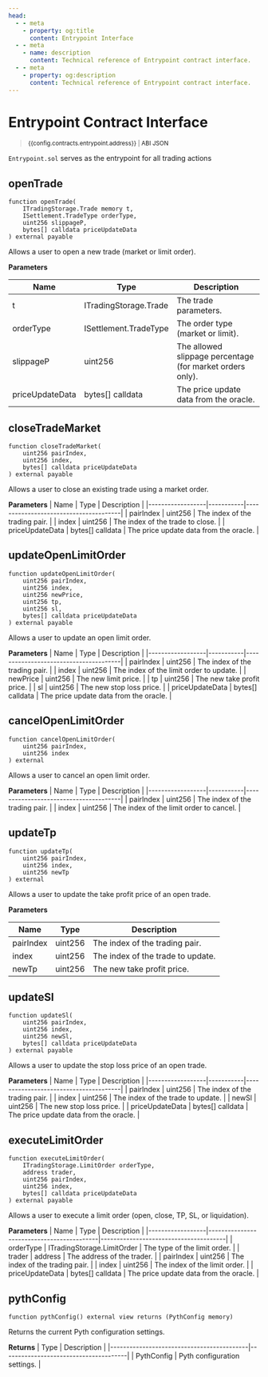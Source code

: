 ```yaml
---
head:
  - - meta
    - property: og:title
      content: Entrypoint Interface
  - - meta
    - name: description
      content: Technical reference of Entrypoint contract interface.
  - - meta
    - property: og:description
      content: Technical reference of Entrypoint contract interface.
---
```


<script setup>
  import config from '@berachain/config/constants.json';
</script>

# Entrypoint Contract Interface

> <small><a target="_blank" :href="config.testnet.dapps.beratrail.url + 'address/' + config.contracts.entrypoint.address">{{config.contracts.entrypoint.address}}</a><span v-if="config.contracts.entrypoint.abi">&nbsp;|&nbsp;<a target="_blank" :href="config.contracts.entrypoint.abi">ABI JSON</a></span></small>

`Entrypoint.sol` serves as the entrypoint for all trading actions

## openTrade

```solidity
function openTrade(
    ITradingStorage.Trade memory t,
    ISettlement.TradeType orderType,
    uint256 slippageP,
    bytes[] calldata priceUpdateData
) external payable
```

Allows a user to open a new trade (market or limit order).

**Parameters**

| Name            | Type                  | Description                                               |
| --------------- | --------------------- | --------------------------------------------------------- |
| t               | ITradingStorage.Trade | The trade parameters.                                     |
| orderType       | ISettlement.TradeType | The order type (market or limit).                         |
| slippageP       | uint256               | The allowed slippage percentage (for market orders only). |
| priceUpdateData | bytes[] calldata      | The price update data from the oracle.                    |

## closeTradeMarket

```solidity
function closeTradeMarket(
    uint256 pairIndex,
    uint256 index,
    bytes[] calldata priceUpdateData
) external payable
```

Allows a user to close an existing trade using a market order.

**Parameters**
| Name | Type | Description |
|------------------|-----------|---------------------------------------|
| pairIndex | uint256 | The index of the trading pair. |
| index | uint256 | The index of the trade to close. |
| priceUpdateData | bytes[] calldata | The price update data from the oracle. |

## updateOpenLimitOrder

```solidity
function updateOpenLimitOrder(
    uint256 pairIndex,
    uint256 index,
    uint256 newPrice,
    uint256 tp,
    uint256 sl,
    bytes[] calldata priceUpdateData
) external payable
```

Allows a user to update an open limit order.

**Parameters**
| Name | Type | Description |
|------------------|-----------|---------------------------------------|
| pairIndex | uint256 | The index of the trading pair. |
| index | uint256 | The index of the limit order to update. |
| newPrice | uint256 | The new limit price. |
| tp | uint256 | The new take profit price. |
| sl | uint256 | The new stop loss price. |
| priceUpdateData | bytes[] calldata | The price update data from the oracle. |

## cancelOpenLimitOrder

```solidity
function cancelOpenLimitOrder(
    uint256 pairIndex,
    uint256 index
) external
```

Allows a user to cancel an open limit order.

**Parameters**
| Name | Type | Description |
|------------------|-----------|---------------------------------------|
| pairIndex | uint256 | The index of the trading pair. |
| index | uint256 | The index of the limit order to cancel. |

## updateTp

```solidity
function updateTp(
    uint256 pairIndex,
    uint256 index,
    uint256 newTp
) external
```

Allows a user to update the take profit price of an open trade.

**Parameters**

| Name      | Type    | Description                       |
| --------- | ------- | --------------------------------- |
| pairIndex | uint256 | The index of the trading pair.    |
| index     | uint256 | The index of the trade to update. |
| newTp     | uint256 | The new take profit price.        |

## updateSl

```solidity
function updateSl(
    uint256 pairIndex,
    uint256 index,
    uint256 newSl,
    bytes[] calldata priceUpdateData
) external payable
```

Allows a user to update the stop loss price of an open trade.

**Parameters**
| Name | Type | Description |
|------------------|-----------|---------------------------------------|
| pairIndex | uint256 | The index of the trading pair. |
| index | uint256 | The index of the trade to update. |
| newSl | uint256 | The new stop loss price. |
| priceUpdateData | bytes[] calldata | The price update data from the oracle. |

## executeLimitOrder

```solidity
function executeLimitOrder(
    ITradingStorage.LimitOrder orderType,
    address trader,
    uint256 pairIndex,
    uint256 index,
    bytes[] calldata priceUpdateData
) external payable
```

Allows a user to execute a limit order (open, close, TP, SL, or liquidation).

**Parameters**
| Name | Type | Description |
|------------------|-------------------------------------------|---------------------------------------|
| orderType | ITradingStorage.LimitOrder | The type of the limit order. |
| trader | address | The address of the trader. |
| pairIndex | uint256 | The index of the trading pair. |
| index | uint256 | The index of the limit order. |
| priceUpdateData | bytes[] calldata | The price update data from the oracle. |

## pythConfig

```solidity
function pythConfig() external view returns (PythConfig memory)
```

Returns the current Pyth configuration settings.

**Returns**
| Type | Description |
|-------------------------------------------|---------------------------------------|
| PythConfig | Pyth configuration settings. |
